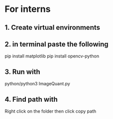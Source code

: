 # For interns
## 1. Create virtual environments

## 2. in terminal paste the following

pip install matplotlib
pip install opencv-python

## 3. Run with 
python/python3 ImageQuant.py

## 4. Find path with
Right click on the folder then click copy path
